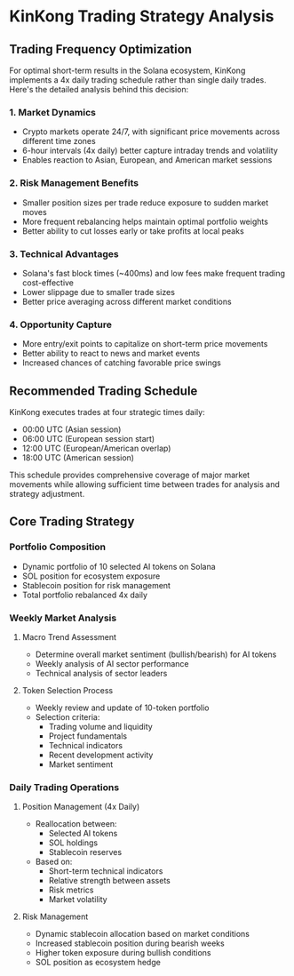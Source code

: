 # KinKong Trading Strategy Analysis

## Trading Frequency Optimization

For optimal short-term results in the Solana ecosystem, KinKong implements a 4x daily trading schedule rather than single daily trades. Here's the detailed analysis behind this decision:

### 1. Market Dynamics
- Crypto markets operate 24/7, with significant price movements across different time zones
- 6-hour intervals (4x daily) better capture intraday trends and volatility
- Enables reaction to Asian, European, and American market sessions

### 2. Risk Management Benefits
- Smaller position sizes per trade reduce exposure to sudden market moves
- More frequent rebalancing helps maintain optimal portfolio weights
- Better ability to cut losses early or take profits at local peaks

### 3. Technical Advantages
- Solana's fast block times (~400ms) and low fees make frequent trading cost-effective
- Lower slippage due to smaller trade sizes
- Better price averaging across different market conditions

### 4. Opportunity Capture
- More entry/exit points to capitalize on short-term price movements
- Better ability to react to news and market events
- Increased chances of catching favorable price swings

## Recommended Trading Schedule

KinKong executes trades at four strategic times daily:
- 00:00 UTC (Asian session)
- 06:00 UTC (European session start)
- 12:00 UTC (European/American overlap)
- 18:00 UTC (American session)

This schedule provides comprehensive coverage of major market movements while allowing sufficient time between trades for analysis and strategy adjustment.

## Core Trading Strategy

### Portfolio Composition
- Dynamic portfolio of 10 selected AI tokens on Solana
- SOL position for ecosystem exposure
- Stablecoin position for risk management
- Total portfolio rebalanced 4x daily

### Weekly Market Analysis
1. Macro Trend Assessment
   - Determine overall market sentiment (bullish/bearish) for AI tokens
   - Weekly analysis of AI sector performance
   - Technical analysis of sector leaders

2. Token Selection Process
   - Weekly review and update of 10-token portfolio
   - Selection criteria:
     - Trading volume and liquidity
     - Project fundamentals
     - Technical indicators
     - Recent development activity
     - Market sentiment

### Daily Trading Operations
1. Position Management (4x Daily)
   - Reallocation between:
     - Selected AI tokens
     - SOL holdings
     - Stablecoin reserves
   - Based on:
     - Short-term technical indicators
     - Relative strength between assets
     - Risk metrics
     - Market volatility

2. Risk Management
   - Dynamic stablecoin allocation based on market conditions
   - Increased stablecoin position during bearish weeks
   - Higher token exposure during bullish conditions
   - SOL position as ecosystem hedge
